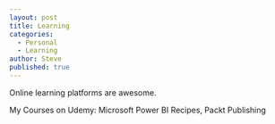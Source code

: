 ```yaml
---
layout: post
title: Learning
categories:
  - Personal
  - Learning
author: Steve
published: true
---
```

Online learning platforms are awesome. 

My Courses on Udemy:
Microsoft Power BI Recipes, Packt Publishing
